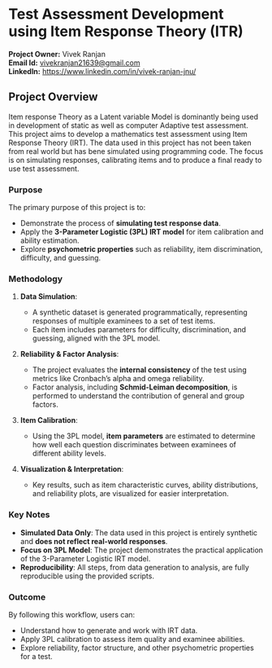 # Test Assessment Development using Item Response Theory (ITR)
**Project Owner:** Vivek Ranjan  
**Email Id:** vivekranjan21639@gmail.com  
**LinkedIn:** https://www.linkedin.com/in/vivek-ranjan-jnu/


## Project Overview

Item response Theory as a Latent variable Model is dominantly being used in development of static as well as computer Adaptive test assessment. This project aims to develop a mathematics test assessment using Item Response Theory (IRT). The data used in this project has not been taken from real world but has bene simulated using programming code. The focus is on simulating responses, calibrating items and to produce a final ready to use test assessment.

### Purpose

The primary purpose of this project is to:

* Demonstrate the process of **simulating test response data**.
* Apply the **3-Parameter Logistic (3PL) IRT model** for item calibration and ability estimation.
* Explore **psychometric properties** such as reliability, item discrimination, difficulty, and guessing.


### Methodology

1. **Data Simulation**:

   * A synthetic dataset is generated programmatically, representing responses of multiple examinees to a set of test items.
   * Each item includes parameters for difficulty, discrimination, and guessing, aligned with the 3PL model.

2. **Reliability & Factor Analysis**:

   * The project evaluates the **internal consistency** of the test using metrics like Cronbach’s alpha and omega reliability.
   * Factor analysis, including **Schmid-Leiman decomposition**, is performed to understand the contribution of general and group factors.

3. **Item Calibration**:

   * Using the 3PL model, **item parameters** are estimated to determine how well each question discriminates between examinees of different ability levels.

4. **Visualization & Interpretation**:

   * Key results, such as item characteristic curves, ability distributions, and reliability plots, are visualized for easier interpretation.

### Key Notes

* **Simulated Data Only**: The data used in this project is entirely synthetic and **does not reflect real-world responses**.
* **Focus on 3PL Model**: The project demonstrates the practical application of the 3-Parameter Logistic IRT model.
* **Reproducibility**: All steps, from data generation to analysis, are fully reproducible using the provided scripts.

### Outcome

By following this workflow, users can:

* Understand how to generate and work with IRT data.
* Apply 3PL calibration to assess item quality and examinee abilities.
* Explore reliability, factor structure, and other psychometric properties for a test.

